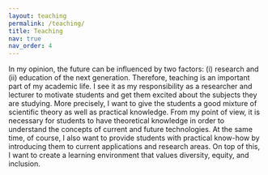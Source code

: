 ```yaml
---
layout: teaching
permalink: /teaching/
title: Teaching
nav: true
nav_order: 4
---
```


In my opinion, the future can be influenced by two factors: (i) research and (ii) education of the next generation. Therefore, teaching is an important part of my academic life. I see it as my responsibility as a researcher and lecturer to motivate students and get them excited about the subjects they are studying. More precisely, I want to give the students a good mixture of scientific theory as well as practical knowledge. From my point of view, it is necessary for students to have theoretical knowledge in order to understand the concepts of current and future technologies. At the same time, of course, I also want to provide students with practical know-how by introducing them to current applications and research areas. On top of this, I want to create a learning environment that values diversity, equity, and inclusion.